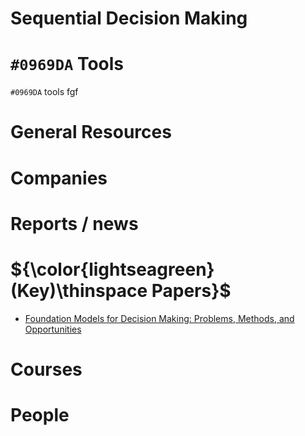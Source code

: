 # Sequential Decision Making

# `#0969DA` Tools

`#0969DA` tools fgf

# General Resources

# Companies

# Reports / news

# ${\color{lightseagreen}(Key)\thinspace Papers}$

* [Foundation Models for Decision Making: Problems, Methods, and Opportunities](https://arxiv.org/pdf/2303.04129.pdf)

# Courses


# People


